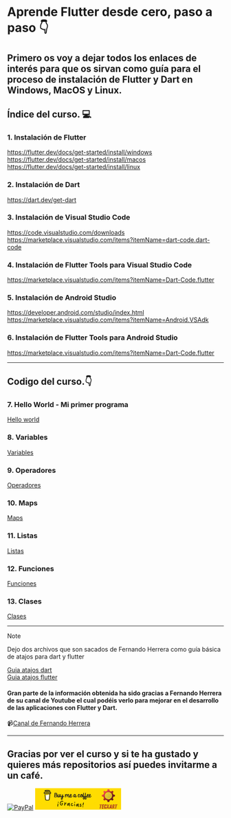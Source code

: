# Aprende Flutter desde cero, paso a paso :point_down:

## Primero os voy a dejar todos los enlaces de interés para que os sirvan como guía para el proceso de instalación de Flutter y Dart en Windows, MacOS y Linux.


## Índice del curso. :computer:


### 1. Instalación de Flutter
https://flutter.dev/docs/get-started/install/windows
https://flutter.dev/docs/get-started/install/macos
https://flutter.dev/docs/get-started/install/linux

### 2. Instalación de Dart
https://dart.dev/get-dart

### 3. Instalación de Visual Studio Code
https://code.visualstudio.com/downloads
https://marketplace.visualstudio.com/items?itemName=dart-code.dart-code

### 4. Instalación de Flutter Tools para Visual Studio Code
https://marketplace.visualstudio.com/items?itemName=Dart-Code.flutter

### 5. Instalación de Android Studio
https://developer.android.com/studio/index.html
https://marketplace.visualstudio.com/items?itemName=Android.VSAdk

### 6. Instalación de Flutter Tools para Android Studio
https://marketplace.visualstudio.com/items?itemName=Dart-Code.flutter

---

## Codigo del curso.:point_down:

### 7. Hello World - Mi primer programa
[Hello world](Codigo/Readme.md#hello-world)

### 8. Variables
[Variables](Codigo/Variables/Readme.md)

### 9. Operadores
[Operadores](Codigo/Operadores/Readme.md)

### 10. Maps
[Maps](Codigo/Maps/Readme.md)

### 11. Listas
[Listas](Codigo/list_iterables_sets/Readme.md)

### 12. Funciones
[Funciones](Codigo/Funciones/Readme.md)

### 13. Clases
[Clases](Codigo/Clases/Readme.md)






---

>[!NOTE]
>Dejo dos archivos que son sacados de Fernando Herrera como guía básica de atajos para dart y flutter

[Guia atajos dart](Media/dart_guia_atajos.pdf)<br>
[Guia atajos flutter](Media/flutter_guia_atajos.pdf)<br>

#### Gran parte de la información obtenida ha sido gracias a Fernando Herrera de su canal de Youtube el cual podéis verlo para mejorar en el desarrollo de las aplicaciones con Flutter y Dart.

:video_camera:[Canal de Fernando Herrera](https://www.youtube.com/@fernando_her85)

---
## Gracias por ver el curso y si te ha gustado y quieres más repositorios así puedes invitarme a un café.

[![PayPal](https://img.shields.io/badge/PayPal-00457C?style=for-the-badge&logo=paypal&logoColor=white)](https://paypal.me/jfmpkiko) 
[![Butmeacoffee](https://github.com/tecxion/TecXion/blob/main/Media/cafe1.png)](https://coff.ee/tecxart)